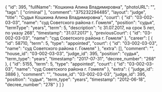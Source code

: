 {
    "id": 395,
    "fullName": "Кошкина Алина Владимировна",
    "photoURL": "",
    "tags": [
        "criminal"
    ],
    "comment": "375232294485",
    "layout": "judge",
    "title": "Судья Кошкина Алина Владимировна",
    "court": {
        "id": "03-002-03-03",
        "name": "суд Советского района г. Гомеля",
        "position": "судья",
        "termType": "years",
        "term": 5,
        "description": "c 31.07.2017, на срок 5 лет, по указу 268",
        "timestamp": "31.07.2017"
    },
    "previousCourt": {
        "id": "03-002-03-03",
        "name": "суд Советского района г. Гомеля"
    },
    "career": [
        {
            "id": 58710,
            "term": 5,
            "type": "appointed",
            "court": {
                "id": "03-002-03-03",
                "name": "суд Советского района г. Гомеля"
            },
            "extra": [],
            "comment": "",
            "house_id": "03-002-03-03",
            "judge_id": 395,
            "position": "судья",
            "term_type": "years",
            "timestamp": "2017-07-31",
            "decree_number": "268"
        },
        {
            "id": 5155,
            "term": 5,
            "type": "appointed",
            "court": {
                "id": "03-002-03-03",
                "name": "суд Советского района г. Гомеля"
            },
            "extra": {
                "judge_id": 3886
            },
            "comment": "",
            "house_id": "03-002-03-03",
            "judge_id": 395,
            "position": "судья",
            "term_type": "years",
            "timestamp": "2012-06-18",
            "decree_number": "278"
        }
    ]
}